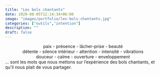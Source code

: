 ```yaml
---
title: "Les bols chantants"
date: 2020-08-05T12:14:34+06:00
image: "images/portfolio/les-bols-chantants.jpg"
categories: ["outils","intention"]
description: ""
draft: false
---
```



<center>paix - présence - lâcher-prise - beauté</center>
<center>détente - silence intérieur - attention - intensité - vibrations</center>
<center>douceur - calme - ouverture - enveloppement</center>
… sont les mots que nous mettons sur l’expérience des bols chantants, et qu’il nous plait de vous partager.

